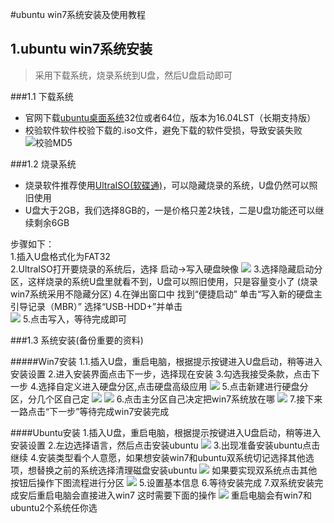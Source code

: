 #ubuntu win7系统安装及使用教程
## 1.ubuntu win7系统安装
> 采用下载系统，烧录系统到U盘，然后U盘启动即可   

###1.1 下载系统
* 官网下载[ubuntu桌面系统]()32位或者64位，版本为16.04LST（长期支持版）
* 校验软件软件校验下载的.iso文件，避免下载的软件受损，导致安装失败
![校验MD5]()

###1.2 烧录系统
* 烧录软件推荐使用[UltraISO(软碟通)]()，可以隐藏烧录的系统，U盘仍然可以照旧使用
* U盘大于2GB，我们选择8GB的，一是价格只差2块钱，二是U盘功能还可以继续剩余6GB

步骤如下：  
1.插入U盘格式化为FAT32   
2.UltraISO打开要烧录的系统后，选择 启动->写入硬盘映像
<img src=C:\Users\Administrator\Desktop\系统安装\图片\2.jpg>
3.选择隐藏启动分区，这样烧录的系统U盘里就看不到，U盘可以照旧使用，只是容量变小了 (烧录win7系统采用不隐藏分区)
4.在弹出窗口中 找到“便捷启动” 单击“写入新的硬盘主引导记录（MBR）” 选择“USB-HDD+”并单击  
<img src=C:\Users\Administrator\Desktop\系统安装\图片\1.jpg>
5.点击写入，等待完成即可

###1.3 系统安装(备份重要的资料)

#####Win7安装
1.1.插入U盘，重启电脑，根据提示按键进入U盘启动，稍等进入安装设置
2.进入安装界面点击下一步，选择现在安装
3.勾选我接受条款，点击下一步
4.选择自定义进入硬盘分区,点击硬盘高级应用
<img src=C:\Users\Administrator\Desktop\系统安装\图片\5.jpg>
5.点击新建进行硬盘分区，分几个区自己定
<img src=C:\Users\Administrator\Desktop\系统安装\图片\3.jpg>
<img src=C:\Users\Administrator\Desktop\系统安装\图片\6.jpg>
6.点击主分区自己决定把win7系统放在哪
<img src=C:\Users\Administrator\Desktop\系统安装\图片\4.jpg>
7.接下来一路点击“下一步”等待完成win7安装完成

####Ubuntu安装
 1.插入U盘，重启电脑，根据提示按键进入U盘启动，稍等进入安装设置
 2.左边选择语言，然后点击安装ubuntu
 <img src=C:\Users\Administrator\Desktop\系统安装\图片\1.png>
 3.出现准备安装ubuntu点击继续
 4.安装类型看个人意愿，如果想安装win7和ubuntu双系统切记选择其他选项，想替换之前的系统选择清理磁盘安装ubuntu
 <img src=C:\Users\Administrator\Desktop\系统安装\图片\4.png>
 如果要实现双系统点击其他按钮后操作下图流程进行分区
<img src=C:\Users\Administrator\Desktop\系统安装\图片\6.png>
 5.设置基本信息
 6.等待安装完成
 7.双系统安装完成安后重启电脑会直接进入win7 这时需要下面的操作
 <img src=C:\Users\Administrator\Desktop\系统安装\图片\7.png>
 重启电脑会有win7和ubuntu2个系统任你选
 




